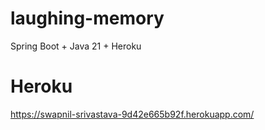 # laughing-memory
Spring Boot + Java 21 + Heroku


# Heroku 
https://swapnil-srivastava-9d42e665b92f.herokuapp.com/
